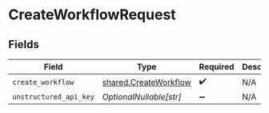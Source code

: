 # CreateWorkflowRequest


## Fields

| Field                                                          | Type                                                           | Required                                                       | Description                                                    |
| -------------------------------------------------------------- | -------------------------------------------------------------- | -------------------------------------------------------------- | -------------------------------------------------------------- |
| `create_workflow`                                              | [shared.CreateWorkflow](../../models/shared/createworkflow.md) | :heavy_check_mark:                                             | N/A                                                            |
| `unstructured_api_key`                                         | *OptionalNullable[str]*                                        | :heavy_minus_sign:                                             | N/A                                                            |